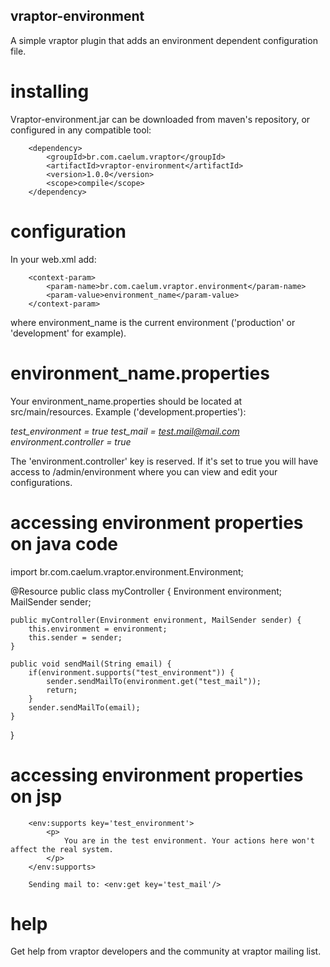 ## vraptor-environment

A simple vraptor plugin that adds an environment dependent configuration file.

# installing

Vraptor-environment.jar can be downloaded from maven's repository, or configured in any compatible tool:

		<dependency>
			<groupId>br.com.caelum.vraptor</groupId>
			<artifactId>vraptor-environment</artifactId>
			<version>1.0.0</version>
			<scope>compile</scope>
		</dependency>
		
# configuration

In your web.xml add:

		<context-param>
			<param-name>br.com.caelum.vraptor.environment</param-name>
			<param-value>environment_name</param-value>
		</context-param>
		
where environment_name is the current environment ('production' or 'development' for example).

# environment_name.properties

Your environment_name.properties should be located at src/main/resources. Example ('development.properties'):

_test_environment = true
test_mail = test.mail@mail.com
environment.controller = true_

The 'environment.controller' key is reserved. If it's set to true you will have access to /admin/environment where you can view and edit your configurations.

# accessing environment properties on java code

import br.com.caelum.vraptor.environment.Environment;

@Resource
public class myController {
	Environment environment;
	MailSender sender;

	public myController(Environment environment, MailSender sender) {
		this.environment = environment;
		this.sender = sender;
	}
	
	public void sendMail(String email) {
		if(environment.supports("test_environment")) {
			sender.sendMailTo(environment.get("test_mail"));
			return;
		}
		sender.sendMailTo(email);
	}
}

# accessing environment properties on jsp

		<env:supports key='test_environment'>
			<p>
				You are in the test environment. Your actions here won't affect the real system.
			</p>
		</env:supports>
		
		Sending mail to: <env:get key='test_mail'/>
		
# help

Get help from vraptor developers and the community at vraptor mailing list.
